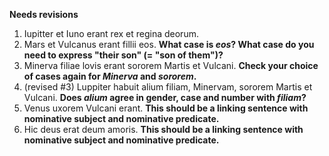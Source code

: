 **Needs revisions**

1. Iupitter et Iuno erant rex et regina deorum.
2. Mars et Vulcanus erant fillii eos.  **What case is *eos*? What case do you need to express "their son" (= "son of them")?**
3. Minerva filiae lovis erant sororem Martis et Vulcani. **Check your choice of cases again for *Minerva* and *sororem*.**
3. (revised #3) Luppiter habuit alium filiam, Minervam, sororem Martis et Vulcani. **Does *alium* agree in gender, case and number with *filiam*?**
4. Venus uxorem Vulcani erant. **This should be a linking sentence with nominative subject and nominative predicate.**
5. Hic deus erat deum amoris.   **This should be a linking sentence with nominative subject and nominative predicate.**
